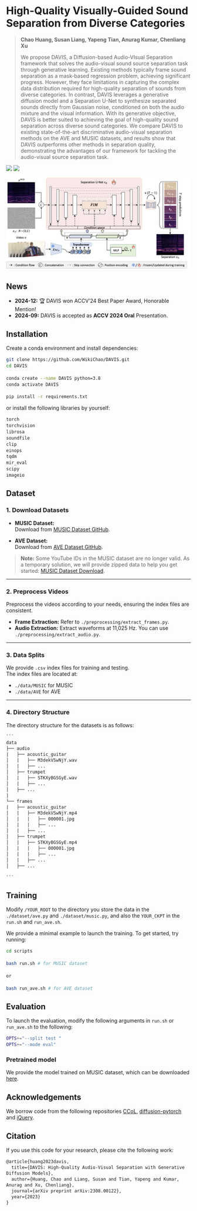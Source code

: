 # High-Quality Visually-Guided Sound Separation from Diverse Categories
> **Chao Huang, Susan Liang, Yapeng Tian, Anurag Kumar, Chenliang Xu**
>
> We propose DAVIS, a Diffusion-based Audio-VIsual Separation framework that solves the audio-visual sound source separation task through generative learning. Existing methods typically frame sound separation as a mask-based regression problem, achieving significant progress. However, they face limitations in capturing the complex data distribution required for high-quality separation of sounds from diverse categories. In contrast, DAVIS leverages a generative diffusion model and a Separation U-Net to synthesize separated sounds directly from Gaussian noise, conditioned on both the audio mixture and the visual information. With its generative objective, DAVIS is better suited to achieving the goal of high-quality sound separation across diverse sound categories. We compare DAVIS to existing state-of-the-art discriminative audio-visual separation methods on the AVE and MUSIC datasets, and results show that DAVIS outperforms other methods in separation quality, demonstrating the advantages of our framework for tackling the audio-visual source separation task.

<a href="https://wikichao.github.io/data/projects/DAVIS/"><img src="https://img.shields.io/static/v1?label=Project&message=Website&color=red" height=20.5></a> 
<a href="https://arxiv.org/pdf/2308.00122v2"><img src="https://img.shields.io/badge/arXiv-DAVIS-b31b1b.svg" height=20.5></a>

<p align="center">
<img src="asset/teaser.png" width="800px"/>
</p>

## News

* **2024-12:** 🏆 DAVIS won ACCV’24 Best Paper Award, Honorable Mention! 
* **2024-09:** DAVIS is accepted as **ACCV 2024 Oral** Presentation.

## Installation
Create a conda environment and install dependencies:
```bash
git clone https://github.com/WikiChao/DAVIS.git
cd DAVIS

conda create --name DAVIS python=3.8
conda activate DAVIS

pip install -r requirements.txt
```

or install the following libraries by yourself:
```bash
torch
torchvision
librosa
soundfile
clip
einops
tqdm
mir_eval
scipy
imageio
```

## Dataset

### 1. Download Datasets

- **MUSIC Dataset:**  
  Download from [MUSIC Dataset GitHub](https://github.com/roudimit/MUSIC_dataset).  

- **AVE Dataset:**  
  Download from [AVE Dataset GitHub](https://github.com/YapengTian/AVE-ECCV18).

> **Note:** Some YouTube IDs in the MUSIC dataset are no longer valid. As a temporary solution, we will provide zipped data to help you get started: [MUSIC Dataset Download](https://drive.google.com/file/d/1NFdvqUGBmVeb6oQwcDLgk6US5I-FErK9/view?usp=sharing).

---

### 2. Preprocess Videos

Preprocess the videos according to your needs, ensuring the index files are consistent.  

- **Frame Extraction:** Refer to `./preprocessing/extract_frames.py`.  
- **Audio Extraction:** Extract waveforms at 11,025 Hz. You can use `./preprocessing/extract_audio.py`.

---

### 3. Data Splits

We provide `.csv` index files for training and testing.  
The index files are located at:  
- `./data/MUSIC` for MUSIC  
- `./data/AVE` for AVE  

---

### 4. Directory Structure

The directory structure for the datasets is as follows:  


    ```
    data
    ├── audio
    |   ├── acoustic_guitar
    │   |   ├── M3dekVSwNjY.wav
    │   |   ├── ...
    │   ├── trumpet
    │   |   ├── STKXyBGSGyE.wav
    │   |   ├── ...
    │   ├── ...
    |
    └── frames
    |   ├── acoustic_guitar
    │   |   ├── M3dekVSwNjY.mp4
    │   |   |   ├── 000001.jpg
    │   |   |   ├── ...
    │   |   ├── ...
    │   ├── trumpet
    │   |   ├── STKXyBGSGyE.mp4
    │   |   |   ├── 000001.jpg
    │   |   |   ├── ...
    │   |   ├── ...
    │   ├── ...

    ```


## Training

Modify ``/YOUR_ROOT`` to the directory you store the data in the ``./dataset/ave.py`` and ``./dataset/music.py``, and also the ``YOUR_CKPT`` in the ``run.sh`` and ``run_ave.sh``.

We provide a minimal example to launch the training. To get started, try running:

```bash
cd scripts

bash run.sh # for MUSIC dataset

or 

bash run_ave.sh # for AVE dataset
```

## Evaluation

To launch the evaluation, modify the following arguments in ``run.sh`` or ``run_ave.sh`` to the following:

```bash
OPTS+="--split test "
OPTS+="--mode eval"
```

### Pretrained model 
We provide the model trained on MUSIC dataset, which can be downloaded [here](https://drive.google.com/drive/folders/1yqJwSR46oh7R1JSepsXa1OPgNanTCPU4?usp=sharing).

## Acknowledgements

We borrow code from the following repositories [CCoL](https://github.com/YapengTian/CCOL-CVPR21), [diffusion-pytorch](https://github.com/lucidrains/denoising-diffusion-pytorch) and [iQuery](https://github.com/JiabenChen/iQuery).

## Citation
If you use this code for your research, please cite the following work: 
```
@article{huang2023davis,
  title={DAVIS: High-Quality Audio-Visual Separation with Generative Diffusion Models},
  author={Huang, Chao and Liang, Susan and Tian, Yapeng and Kumar, Anurag and Xu, Chenliang},
  journal={arXiv preprint arXiv:2308.00122},
  year={2023}
}
```
